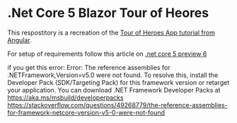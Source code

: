 # .Net Core 5 Blazor Tour of Heores
This respostitory is a recreation of the [Tour of Heroes App tutorial from Angular](https://angular.io/tutorial).

For setup of requirements follow this article on [.net core 5 preview 6](https://devblogs.microsoft.com/aspnet/asp-net-core-updates-in-net-5-preview-6/)

if you get this error: Error: The reference assemblies for .NETFramework,Version=v5.0 were not found. To resolve this, install the Developer Pack (SDK/Targeting Pack) for this framework version or retarget your application. You can download .NET Framework Developer Packs at https://aka.ms/msbuild/developerpacks
https://stackoverflow.com/questions/49268779/the-reference-assemblies-for-framework-netcore-version-v5-0-were-not-found

